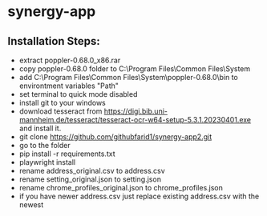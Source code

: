 # synergy-app
## Installation Steps:
- extract poppler-0.68.0_x86.rar
- copy poppler-0.68.0 folder to C:\Program Files\Common Files\System
- add C:\Program Files\Common Files\System\poppler-0.68.0\bin to environtment variables "Path"
- set terminal to quick mode disabled
- install git to your windows
- download tesseract from https://digi.bib.uni-mannheim.de/tesseract/tesseract-ocr-w64-setup-5.3.1.20230401.exe and install it. 
- git clone https://github.com/githubfarid1/synergy-app2.git
- go to the folder
- pip install -r requirements.txt
- playwright install
- rename address_original.csv to address.csv
- rename setting_original.json to setting.json
- rename chrome_profiles_original.json to chrome_profiles.json
- if you have newer address.csv just replace existing address.csv with the newest
